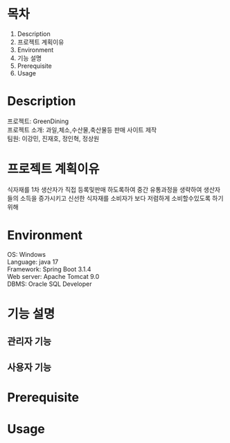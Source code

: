 # 목차
1. Description
2. 프로젝트 계획이유
3. Environment
4. 기능 설명
5. Prerequisite
6. Usage

# Description  
프로젝트: GreenDining  
프로젝트 소개: 과일,체소,수산물,축산물등 판매 사이트 제작  
팀원: 이강민, 진재호, 정인혁, 정상원

# 프로젝트 계획이유
식자재를 1차 생산자가 직접 등록및판매 하도록하여 중간 유통과정을 생략하여 생산자들의 소득을 증가시키고 신선한 식자재를 소비자가 보다 저렴하게 소비할수있도록 하기위해

# Environment  
OS: Windows  
Language: java 17  
Framework: Spring Boot 3.1.4  
Web server: Apache Tomcat 9.0  
DBMS: Oracle SQL Developer

# 기능 설명  
## 관리자 기능

## 사용자 기능

# Prerequisite  

# Usage
